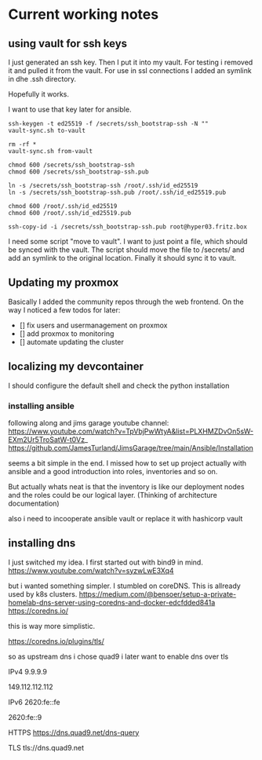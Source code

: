 # Current working notes

## using vault for ssh keys

I just generated an ssh key. Then I put it into my vault.
For testing i removed it and pulled it from the vault.
For use in ssl connections I added an symlink in dhe .ssh directory.

Hopefully it works.

I want to use that key later for ansible.

```
ssh-keygen -t ed25519 -f /secrets/ssh_bootstrap-ssh -N ""
vault-sync.sh to-vault

rm -rf *
vault-sync.sh from-vault

chmod 600 /secrets/ssh_bootstrap-ssh
chmod 600 /secrets/ssh_bootstrap-ssh.pub

ln -s /secrets/ssh_bootstrap-ssh /root/.ssh/id_ed25519
ln -s /secrets/ssh_bootstrap-ssh.pub /root/.ssh/id_ed25519.pub

chmod 600 /root/.ssh/id_ed25519
chmod 600 /root/.ssh/id_ed25519.pub

ssh-copy-id -i /secrets/ssh_bootstrap-ssh.pub root@hyper03.fritz.box
```

I need some script "move to vault". I want to just point a file, which should be synced with the vault.
The script should move the file to /secrets/ and add an symlink to the original location. Finally it should sync it to vault.

## Updating my proxmox

Basically I added the community repos through the web frontend. On the way I noticed a few todos for later:

- [] fix users and usermanagement on proxmox
- [] add proxmox to monitoring
- [] automate updating the cluster

## localizing my devcontainer

I should configure the default shell and check the python installation

### installing ansible

following along and jims garage youtube channel:
https://www.youtube.com/watch?v=TpVbjPwWtyA&list=PLXHMZDvOn5sW-EXm2Ur5TroSatW-t0Vz_
https://github.com/JamesTurland/JimsGarage/tree/main/Ansible/Installation

seems a bit simple in the end. I missed how to set up project actually with ansible and a good introduction into roles, inventories and so on.

But actually whats neat is that the inventory is like our deployment nodes and the roles could be our logical layer. (Thinking of architecture documentation)

also i need to incooperate ansible vault or replace it with hashicorp vault

## installing dns

I just switched my idea. I first started out with bind9 in mind.
https://www.youtube.com/watch?v=syzwLwE3Xq4

but i wanted something simpler.
I stumbled on coreDNS. This is allready used by k8s clusters.
https://medium.com/@bensoer/setup-a-private-homelab-dns-server-using-coredns-and-docker-edcfdded841a
https://coredns.io/

this is way more simplistic.

https://coredns.io/plugins/tls/

so as upstream dns i chose quad9
i later want to enable dns over tls

IPv4
9.9.9.9

149.112.112.112

IPv6
2620:fe::fe

2620:fe::9

HTTPS
https://dns.quad9.net/dns-query

TLS
tls://dns.quad9.net
